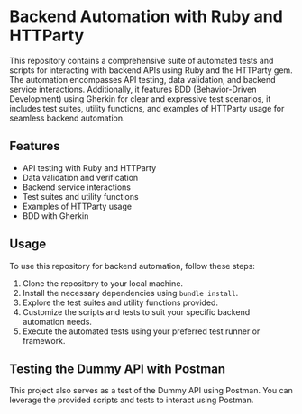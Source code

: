 # Backend Automation with Ruby and HTTParty

This repository contains a comprehensive suite of automated tests and scripts for interacting with backend APIs using Ruby and the HTTParty gem. The automation encompasses API testing, data validation, and backend service interactions. Additionally, it features BDD (Behavior-Driven Development) using Gherkin for clear and expressive test scenarios, it includes test suites, utility functions, and examples of HTTParty usage for seamless backend automation.

## Features

- API testing with Ruby and HTTParty
- Data validation and verification
- Backend service interactions
- Test suites and utility functions
- Examples of HTTParty usage
- BDD with Gherkin

## Usage

To use this repository for backend automation, follow these steps:

1. Clone the repository to your local machine.
2. Install the necessary dependencies using `bundle install`.
3. Explore the test suites and utility functions provided.
4. Customize the scripts and tests to suit your specific backend automation needs.
5. Execute the automated tests using your preferred test runner or framework.

## Testing the Dummy API with Postman

This project also serves as a test of the Dummy API using Postman. You can leverage the provided scripts and tests to interact using Postman.
